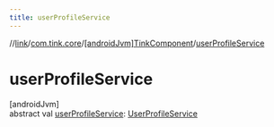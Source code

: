 ```yaml
---
title: userProfileService
---
```

//[link](../../../index.html)/[com.tink.core](../index.html)/[[androidJvm]TinkComponent](index.html)/[userProfileService](user-profile-service.html)



# userProfileService



[androidJvm]\
abstract val [userProfileService](user-profile-service.html): [UserProfileService](../../com.tink.service.user/[android-jvm]-user-profile-service/index.html)




